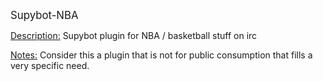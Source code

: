 <big>Supybot-NBA</big>

<u>Description:</u>
Supybot plugin for NBA / basketball stuff on irc

<u>Notes:</u> Consider this a plugin that is not for public consumption that fills a very specific need.